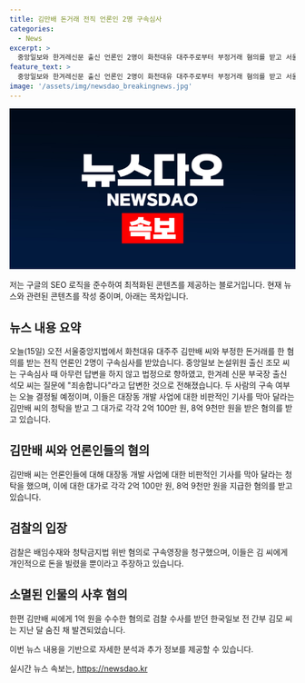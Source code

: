 ```yaml
---
title: 김만배 돈거래 전직 언론인 2명 구속심사
categories:
  - News
excerpt: >
  중앙일보와 한겨레신문 출신 언론인 2명이 화천대유 대주주로부터 부정거래 혐의를 받고 서울중앙지법에서 구속 심사를 받았다. 조씨는 법정으로 이동하는 도중에 질문에 대답을 거부했고, 석씨는 아파트 분양대금을 빌렸다는 입장을 인정하며 죄송합니다라고 말했다. 이들의 구속 여부는 오늘 결정될 예정이며, 검찰은 배임수재와 청탁금지법 위반으로 구속영장을 청구했다. 그러나 두 사람은 김씨에게 개인적으로 돈을 빌렸을 뿐이며, 기사 관련 청탁은 없었다고 주장하고 있다.
feature_text: >
  중앙일보와 한겨레신문 출신 언론인 2명이 화천대유 대주주로부터 부정거래 혐의를 받고 서울중앙지법에서 구속 심사를 받았다. 조씨는 법정으로 이동하는 도중에 질문에 대답을 거부했고, 석씨는 아파트 분양대금을 빌렸다는 입장을 인정하며 죄송합니다라고 말했다. 이들의 구속 여부는 오늘 결정될 예정이며, 검찰은 배임수재와 청탁금지법 위반으로 구속영장을 청구했다. 그러나 두 사람은 김씨에게 개인적으로 돈을 빌렸을 뿐이며, 기사 관련 청탁은 없었다고 주장하고 있다.
image: '/assets/img/newsdao_breakingnews.jpg'
---
```


<p><img src="/assets/img/newsdao_breakingnews.jpg" alt="firstkoreanews 속보" /></p>

<p>저는 구글의 SEO 로직을 준수하여 최적화된 콘텐츠를 제공하는 블로거입니다. 현재 뉴스와 관련된 콘텐츠를 작성 중이며, 아래는 목차입니다.</p>

<h2 data-ke-size="size26">뉴스 내용 요약</h2> 

<p data-ke-size="size16">오늘(15일) 오전 서울중앙지법에서 화천대유 대주주 김만배 씨와 부정한 돈거래를 한 혐의를 받는 전직 언론인 2명이 구속심사를 받았습니다. 중앙일보 논설위원 출신 조모 씨는 구속심사 때 아무런 답변을 하지 않고 법정으로 향하였고, 한겨레 신문 부국장 출신 석모 씨는 질문에 "죄송합니다"라고 답변한 것으로 전해졌습니다. 두 사람의 구속 여부는 오늘 결정될 예정이며, 이들은 대장동 개발 사업에 대한 비판적인 기사를 막아 달라는 김만배 씨의 청탁을 받고 그 대가로 각각 2억 100만 원, 8억 9천만 원을 받은 혐의를 받고 있습니다.</p>

<h2 data-ke-size="size26">김만배 씨와 언론인들의 혐의</h2>

<p data-ke-size="size16">김만배 씨는 언론인들에 대해 대장동 개발 사업에 대한 비판적인 기사를 막아 달라는 청탁을 했으며, 이에 대한 대가로 각각 2억 100만 원, 8억 9천만 원을 지급한 혐의를 받고 있습니다. </p>

<h2 data-ke-size="size26">검찰의 입장</h2>

<p data-ke-size="size16">검찰은 배임수재와 청탁금지법 위반 혐의로 구속영장을 청구했으며, 이들은 김 씨에게 개인적으로 돈을 빌렸을 뿐이라고 주장하고 있습니다.</p>

<h2 data-ke-size="size26">소멸된 인물의 사후 혐의</h2>

<p data-ke-size="size16">한편 김만배 씨에게 1억 원을 수수한 혐의로 검찰 수사를 받던 한국일보 전 간부 김모 씨는 지난 달 숨진 채 발견되었습니다.</p>

<p>이번 뉴스 내용을 기반으로 자세한 분석과 추가 정보를 제공할 수 있습니다.</p>
실시간 뉴스 속보는, <a href="https://newsdao.kr" rel="dofollow">https://newsdao.kr</a>


